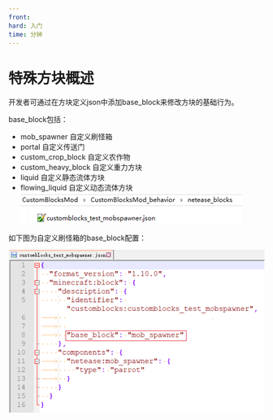 ```yaml
---
front:
hard: 入门
time: 分钟
---
```


# 特殊方块概述

开发者可通过在方块定义json中添加base_block来修改方块的基础行为。

base_block包括：

* mob_spawner 自定义刷怪箱
* portal 自定义传送门
* custom_crop_block 自定义农作物
* custom_heavy_block 自定义重力方块
* liquid 自定义静态流体方块
* flowing_liquid 自定义动态流体方块
![special-1](.././picture/customblock/special-1.png)

如下图为自定义刷怪箱的base_block配置：

![special-2](.././picture/customblock/special-2.png)